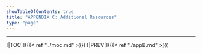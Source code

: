 ```yaml
---
showTableOfContents: true
title: "APPENDIX C: Additional Resources"
type: "page"
---
```








---

[|TOC|]({{< ref "../moc.md" >}})
[|PREV|]({{< ref "./appB.md" >}})
